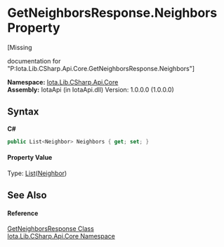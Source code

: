 # GetNeighborsResponse.Neighbors Property 
 

\[Missing <summary> documentation for "P:Iota.Lib.CSharp.Api.Core.GetNeighborsResponse.Neighbors"\]

**Namespace:**&nbsp;<a href="N_Iota_Lib_CSharp_Api_Core">Iota.Lib.CSharp.Api.Core</a><br />**Assembly:**&nbsp;IotaApi (in IotaApi.dll) Version: 1.0.0.0 (1.0.0.0)

## Syntax

**C#**<br />
``` C#
public List<Neighbor> Neighbors { get; set; }
```


#### Property Value
Type: <a href="http://msdn2.microsoft.com/en-us/library/6sh2ey19" target="_blank">List</a>(<a href="T_Iota_Lib_CSharp_Api_Model_Neighbor">Neighbor</a>)

## See Also


#### Reference
<a href="T_Iota_Lib_CSharp_Api_Core_GetNeighborsResponse">GetNeighborsResponse Class</a><br /><a href="N_Iota_Lib_CSharp_Api_Core">Iota.Lib.CSharp.Api.Core Namespace</a><br />